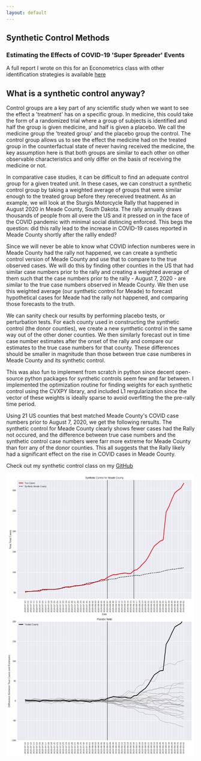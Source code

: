 ```yaml
---
layout: default
---
```


## Synthetic Control Methods
### Estimating the Effects of COVID-19 'Super Spreader' Events

<p>A full report I wrote on this for an Econometrics class with other identification strategies is available <a href="./econ488.pdf">here</a></p> 

## What is a synthetic control anyway? 

Control groups are a key part of any scientific study when we want to see the effect a 'treatment' has on a specific group. In medicine, this could take the form of a randomized trial where a group of subjects is identified and half the group is given medicine, and half is given a placebo. We call the medicine group the 'treated group' and the placebo group the control. The control group allows us to see the effect the medicine had on the treated group in the counterfactual state of never having received the medicine, the key assumption here is that both groups are similar to each other on other observable characteristics and only differ on the basis of receiving the medicine or not. 

In comparative case studies, it can be difficult to find an adequate control group for a given treated unit. In these cases, we can construct a synthetic control group by taking a weighted average of groups that were similar enough to the treated group before they rereceived treatment. As an example, we will look at the Sturgis Motorcycle Rally that happened in August 2020 in Meade County, South Dakota. The rally annually draws thousands of people from all overe the US and it pressed on in the face of the COVID pandemic with minimal social distincing enforced. This begs the question: did this rally lead to the increase in COVID-19 cases reported in Meade County shortly after the rallly ended? 

Since we will never be able to know what COVID infection numberes were in Meade County had the rally not happened, we can create a synthetic control version of Meade County and use that to compare to the true observed cases. We will do this by finding other counties in the US that had similar case numbers prior to the rally and creating a weighted average of them such that the case numbers prior to the rally - August 7, 2020 - are similar to the true case numbers observed in Meade County. We then use this weighted average (our synthetic control for Meade) to forecast hypothetical cases for Meade had the rally not happened, and comparing those forecasts to the truth.  

We can sanity check our results by performing placebo tests, or perturbation tests. For each county used in constructing the synthetic control (the donor counties), we create a new synthetic control in the same way out of the other doner counties. We then similarly forecast out in time case number estimates after the onset of the rally and compare our estimates to the true case numbers for that county. These differences should be smaller in magnitude than those between true case numberes in Meade County and its synthetic control. 

This was also fun to implement from scratch in python since decent open-source python packages for synthetic controls seem few and far between. I implemented the optimization routine for finding weights for each synthetic control using the CVXPY library, and included L1 rergularization since the vector of these weights is ideally sparse to avoid overfitting the the pre-rally time period.

Using 21 US counties that best matched Meade County's COVID case numbers prior to August 7, 2020, we get the following rersults. The synthetic control for Meade County clearly shows fewer cases had the Rally not occured, and the difference between true case numbers and the synthetic control case numbers were farr more extreme for Meade County than forr any of the donor counties. This all suggests that the Rally likely had a significant effect on the rise in COVID cases in Meade County. 

<p>Check out my synthetic control class on my <a href="https://github.com/walkerhughes/synthetic_control_super_spreader">GitHub</a></p> 

<img src="synth_match_cases.jpg" width="500" height="750">    

 